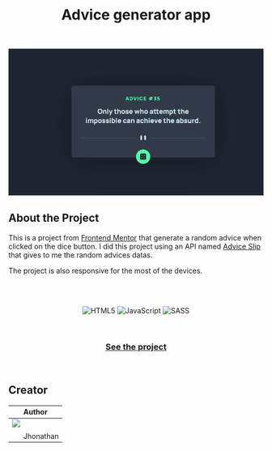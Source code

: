 <h1 align = 'center'> Advice generator app </h1>

<br>

 <p align = 'center'><img   src= 'src/images/advice-generator.gif'></p>

## About the Project

This is a project from [Frontend Mentor](https://www.frontendmentor.io/challenges/advice-generator-app-QdUG-13db/hub) that generate a random advice when clicked on the dice button.
I did this project using an API named [Advice Slip](https://api.adviceslip.com/) that gives to me the random advices datas.

The project is also responsive for the most of the devices.

<br>

<br>

<div align = 'center'>

![HTML5](https://img.shields.io/badge/html5-%23E34F26.svg?style=for-the-badge&logo=html5&logoColor=white)
![JavaScript](https://img.shields.io/badge/javascript-%23323330.svg?style=for-the-badge&logo=javascript&logoColor=%23F7DF1E)
![SASS](https://img.shields.io/badge/SASS-hotpink.svg?style=for-the-badge&logo=SASS&logoColor=white)

<div>

<br>

<h3 align = 'center'><a href = 'https://jhowbrcg.github.io/article-preview-component/'>See the project</a></h3>

<div align= 'left'>

<br>

## Creator

| Author                                                                                                                                      |
| ------------------------------------------------------------------------------------------------------------------------------------------- |
| <a target="_blank" href="https://github.com/JhowBRCG"><img width="125" src="https://avatars.githubusercontent.com/u/121911885?v=4"><br></a> |
| &nbsp; &nbsp; &nbsp; Jhonathan                                                                                                              |

</div>
